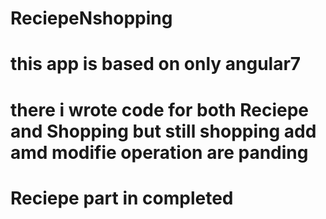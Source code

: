 # ReciepeNshopping
# this app is based on only angular7
# there i wrote code for both Reciepe and Shopping but still shopping add amd modifie operation are panding 
# Reciepe part in completed
